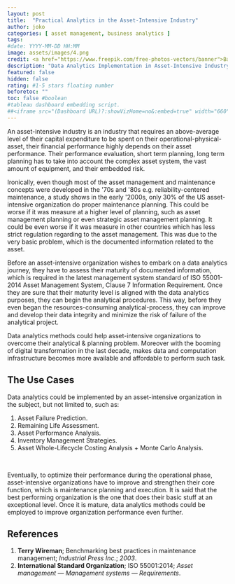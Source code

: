 ```yaml
---
layout: post
title:  "Practical Analytics in the Asset-Intensive Industry"
author: joko
categories: [ asset management, business analytics ]
tags: 
#date: YYYY-MM-DD HH:MM
image: assets/images/4.png
credit: <a href="https://www.freepik.com/free-photos-vectors/banner">Banner vector created by macrovector_official - www.freepik.com</a>
description: "Data Analytics Implementation in Asset-Intensive Industry"
featured: false
hidden: false
rating: #1-5 stars floating number
beforetoc: ""
toc: false #boolean 
#tableau dashboard embedding script.
##<iframe src="(Dashboard URL)?:showVizHome=no&:embed=true" width="660" height="900"></iframe>
---
```


An asset-intensive industry is an industry that requires an above-average level of their capital expenditure to be spent on their operational-physical-asset, their financial performance highly depends on their asset performance. Their performance evaluation, short term planning, long term planning has to take into account the complex asset system, the vast amount of equipment, and their embedded risk.

Ironically, even though most of the asset management and maintenance concepts were developed in the '70s and '80s e.g. reliability-centered maintenance, a study shows in the early '2000s, only 30% of the US asset-intensive organization do proper maintenance planning. This could be worse if it was measure at a higher level of planning, such as asset management planning or even strategic asset management planning. It could be even worse if it was measure in other countries which has less strict regulation regarding to the asset management. This was due to the very basic problem, which is the documented information related to the asset.

Before an asset-intensive organization wishes to embark on a data analytics journey, they have to assess their maturity of documented information, which is required in the latest management system standard of ISO 55001-2014 Asset Management System,  Clause 7 Information Requirement. Once they are sure that their maturity level is aligned with the data analytics purposes, they can begin the analytical procedures. This way, before they even began the resources-consuming analytical-process, they can improve and develop their data integrity and minimize the risk of failure of the analytical project.

Data analytics methods could help asset-intensive organizations to overcome their analytical & planning problem. Moreover with the booming of digital transformation in the last decade, makes data and computation infrastructure becomes more available and affordable to perform such task.

## The Use Cases

Data analytics could be implemented by an asset-intensive organization in the subject, but not limited to, such as:
1. Asset Failure Prediction.
2. Remaining Life Assessment.
3. Asset Performance Analysis.
4. Inventory Management Strategies.
5. Asset Whole-Lifecycle Costing Analysis + Monte Carlo Analysis.
<br>

Eventually, to optimize their performance during the operational phase, asset-intensive organizations have to improve and strengthen their core function, which is maintenance planning and execution. It is said that the best performing organization is the one that does their basic stuff at an exceptional level. Once it is mature, data analytics methods could be employed to improve organization performance even further.

## References
1. **Terry Wireman**; Benchmarking best practices in maintenance management; *Industrial Press Inc.*; *2003*.
2. **International Standard Organization**; ISO 55001:2014; *Asset management — Management systems — Requirements*.